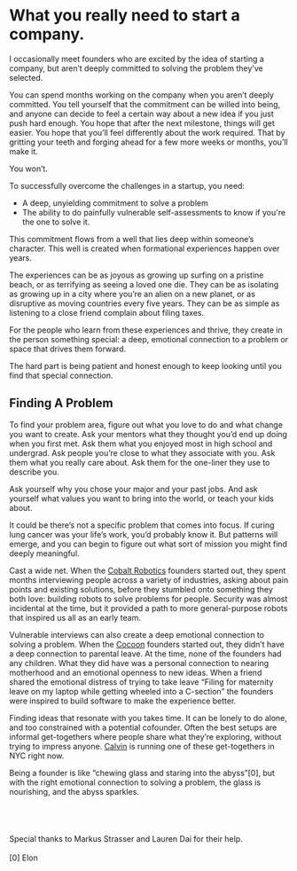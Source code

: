 # What you really need to start a company.

I occasionally meet founders who are excited by the idea of starting a company, but aren’t deeply committed to solving the problem they’ve selected.

You can spend months working on the company when you aren’t deeply committed. You tell yourself that the commitment can be willed into being, and anyone can decide to feel a certain way about a new idea if you just push hard enough. You hope that after the next milestone, things will get easier. You hope that you’ll feel differently about the work required. That by gritting your teeth and forging ahead for a few more weeks or months, you’ll make it.

You won’t.

To successfully overcome the challenges in a startup, you need:
- A deep, unyielding commitment to solve a problem
- The ability to do painfully vulnerable self-assessments to know if you're the one to solve it.

This commitment flows from a well that lies deep within someone’s character. This well is created when formational experiences happen over years.

The experiences can be as joyous as growing up surfing on a pristine beach, or as terrifying as seeing a loved one die. They can be as isolating as growing up in a city where you’re an alien on a new planet, or as disruptive as moving countries every five years. They can be as simple as listening to a close friend complain about filing taxes.

For the people who learn from these experiences and thrive, they create in the person something special: a deep, emotional connection to a problem or space that drives them forward.

The hard part is being patient and honest enough to keep looking until you find that special connection.

## Finding A Problem

To find your problem area, figure out what you love to do and what change you want to create. Ask your mentors what they thought you’d end up doing when you first met. Ask them what you enjoyed most in high school and undergrad. Ask people you’re close to what they associate with you. Ask them what you really care about. Ask them for the one-liner they use to describe you. 

Ask yourself why you chose your major and your past jobs. And ask yourself what values you want to bring into the world, or teach your kids about.

It could be there’s not a specific problem that comes into focus. If curing lung cancer was your life’s work, you’d probably know it. But patterns will emerge, and you can begin to figure out what sort of mission you might find deeply meaningful.

Cast a wide net. When the [Cobalt Robotics](https://www.linkedin.com/company/cobaltrobotics/) founders started out, they spent months interviewing people across a variety of industries, asking about pain points and existing solutions, before they stumbled onto something they both love: building robots to solve problems for people. Security was almost incidental at the time, but it provided a path to more general-purpose robots that inspired us all as an early team.

Vulnerable interviews can also create a deep emotional connection to solving a problem. When the [Cocoon](https://www.linkedin.com/company/meetcocoon/)  founders started out, they didn’t have a deep connection to parental leave. At the time, none of the founders had any children. What they did have was a personal connection to nearing motherhood and an emotional openness to new ideas. When a friend shared the emotional distress of trying to take leave “Filing for maternity leave on my laptop while getting wheeled into a C-section” the founders were inspired to build software to make the experience better.   

Finding ideas that resonate with you takes time. It can be lonely to do alone, and too constrained with a potential cofounder. Often the best setups are informal get-togethers where people share what they’re exploring, without trying to impress anyone. [Calvin](https://www.linkedin.com/in/calvinfo/) is running one of these get-togethers in NYC right now.

Being a founder is like “chewing glass and staring into the abyss”[0], but with the right emotional connection to solving a problem, the glass is nourishing, and the abyss sparkles.
\
\
\
\
\
Special thanks to Markus Strasser and Lauren Dai for their help.
\
\
[0] Elon





